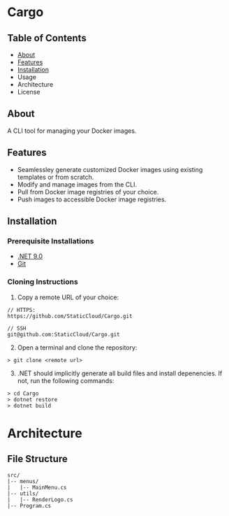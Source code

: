 # Cargo

## Table of Contents
- [About](#About)
- [Features](#Features)
- [Installation](#Installation)
- Usage
- Architecture
- License

## About
A CLI tool for managing your Docker images.

## Features
- Seamlessley generate customized Docker images using existing templates or from scratch.
- Modify and manage images from the CLI.
- Pull from Docker image registries of your choice.
- Push images to accessible Docker image registries.

## Installation

### Prerequisite Installations
- [.NET 9.0](https://dotnet.microsoft.com/en-us/download)  
- [Git](https://git-scm.com/downloads)

### Cloning Instructions

1. Copy a remote URL of your choice:  
``` 
// HTTPS:
https://github.com/StaticCloud/Cargo.git
```

```
// SSH
git@github.com:StaticCloud/Cargo.git
```

2. Open a terminal and clone the repository:
```
> git clone <remote url>
```

3. .NET should implicitly generate all build files and install depenencies. If not, run the following commands:
```
> cd Cargo
> dotnet restore
> dotnet build
```

# Architecture

## File Structure
```
src/
|-- menus/
|   |-- MainMenu.cs
|-- utils/
|   |-- RenderLogo.cs
|-- Program.cs
```
